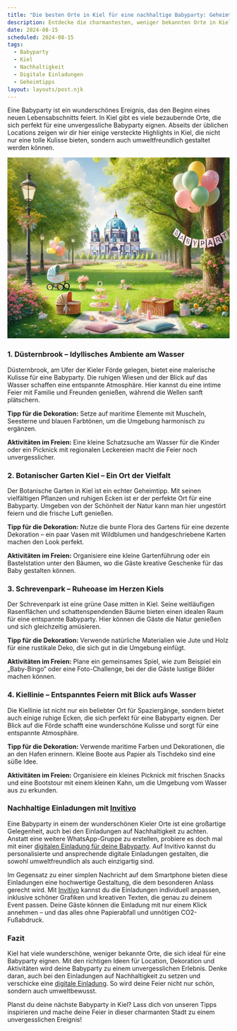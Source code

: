 ```yaml
---
title: "Die besten Orte in Kiel für eine nachhaltige Babyparty: Geheimtipps und lokale Highlights"
description: Entdecke die charmantesten, weniger bekannten Orte in Kiel für eine unvergessliche Babyparty, inklusive nachhaltiger Dekorationstipps und personalisierten digitalen Einladungen.
date: 2024-08-15
scheduled: 2024-08-15
tags:
  - Babyparty
  - Kiel
  - Nachhaltigkeit
  - Digitale Einladungen
  - Geheimtipps
layout: layouts/post.njk
---
```


Eine Babyparty ist ein wunderschönes Ereignis, das den Beginn eines neuen Lebensabschnitts feiert. In Kiel gibt es viele bezaubernde Orte, die sich perfekt für eine unvergessliche Babyparty eignen. Abseits der üblichen Locations zeigen wir dir hier einige versteckte Highlights in Kiel, die nicht nur eine tolle Kulisse bieten, sondern auch umweltfreundlich gestaltet werden können.

![Babyparty im Park](/img/picnic-park.webp)

### 1. **Düsternbrook – Idyllisches Ambiente am Wasser**

Düsternbrook, am Ufer der Kieler Förde gelegen, bietet eine malerische Kulisse für eine Babyparty. Die ruhigen Wiesen und der Blick auf das Wasser schaffen eine entspannte Atmosphäre. Hier kannst du eine intime Feier mit Familie und Freunden genießen, während die Wellen sanft plätschern.

**Tipp für die Dekoration:** Setze auf maritime Elemente mit Muscheln, Seesterne und blauen Farbtönen, um die Umgebung harmonisch zu ergänzen.

**Aktivitäten im Freien:** Eine kleine Schatzsuche am Wasser für die Kinder oder ein Picknick mit regionalen Leckereien macht die Feier noch unvergesslicher.

### 2. **Botanischer Garten Kiel – Ein Ort der Vielfalt**

Der Botanische Garten in Kiel ist ein echter Geheimtipp. Mit seinen vielfältigen Pflanzen und ruhigen Ecken ist er der perfekte Ort für eine Babyparty. Umgeben von der Schönheit der Natur kann man hier ungestört feiern und die frische Luft genießen.

**Tipp für die Dekoration:** Nutze die bunte Flora des Gartens für eine dezente Dekoration – ein paar Vasen mit Wildblumen und handgeschriebene Karten machen den Look perfekt.

**Aktivitäten im Freien:** Organisiere eine kleine Gartenführung oder ein Bastelstation unter den Bäumen, wo die Gäste kreative Geschenke für das Baby gestalten können.

### 3. **Schrevenpark – Ruheoase im Herzen Kiels**

Der Schrevenpark ist eine grüne Oase mitten in Kiel. Seine weitläufigen Rasenflächen und schattenspendenden Bäume bieten einen idealen Raum für eine entspannte Babyparty. Hier können die Gäste die Natur genießen und sich gleichzeitig amüsieren.

**Tipp für die Dekoration:** Verwende natürliche Materialien wie Jute und Holz für eine rustikale Deko, die sich gut in die Umgebung einfügt.

**Aktivitäten im Freien:** Plane ein gemeinsames Spiel, wie zum Beispiel ein „Baby-Bingo“ oder eine Foto-Challenge, bei der die Gäste lustige Bilder machen können.

### 4. **Kiellinie – Entspanntes Feiern mit Blick aufs Wasser**

Die Kiellinie ist nicht nur ein beliebter Ort für Spaziergänge, sondern bietet auch einige ruhige Ecken, die sich perfekt für eine Babyparty eignen. Der Blick auf die Förde schafft eine wunderschöne Kulisse und sorgt für eine entspannte Atmosphäre.

**Tipp für die Dekoration:** Verwende maritime Farben und Dekorationen, die an den Hafen erinnern. Kleine Boote aus Papier als Tischdeko sind eine süße Idee.

**Aktivitäten im Freien:** Organisiere ein kleines Picknick mit frischen Snacks und eine Bootstour mit einem kleinen Kahn, um die Umgebung vom Wasser aus zu erkunden.

### **Nachhaltige Einladungen mit [Invitivo](https://invitivo.com/create)**

Eine Babyparty in einem der wunderschönen Kieler Orte ist eine großartige Gelegenheit, auch bei den Einladungen auf Nachhaltigkeit zu achten. Anstatt eine weitere WhatsApp-Gruppe zu erstellen, probiere es doch mal mit einer [digitalen Einladung für deine Babyparty](https://invitivo.com/). Auf Invitivo kannst du personalisierte und ansprechende digitale Einladungen gestalten, die sowohl umweltfreundlich als auch einzigartig sind. 

Im Gegensatz zu einer simplen Nachricht auf dem Smartphone bieten diese Einladungen eine hochwertige Gestaltung, die dem besonderen Anlass gerecht wird. Mit [Invitivo](https://invitivo.com/) kannst du die Einladungen individuell anpassen, inklusive schöner Grafiken und kreativen Texten, die genau zu deinem Event passen. Deine Gäste können die Einladung mit nur einem Klick annehmen – und das alles ohne Papierabfall und unnötigen CO2-Fußabdruck.

### **Fazit**

Kiel hat viele wunderschöne, weniger bekannte Orte, die sich ideal für eine Babyparty eignen. Mit den richtigen Ideen für Location, Dekoration und Aktivitäten wird deine Babyparty zu einem unvergesslichen Erlebnis. Denke daran, auch bei den Einladungen auf Nachhaltigkeit zu setzen und verschicke eine [digitale Einladung](https://invitivo.com). So wird deine Feier nicht nur schön, sondern auch umweltbewusst.

Planst du deine nächste Babyparty in Kiel? Lass dich von unseren Tipps inspirieren und mache deine Feier in dieser charmanten Stadt zu einem unvergesslichen Ereignis!
